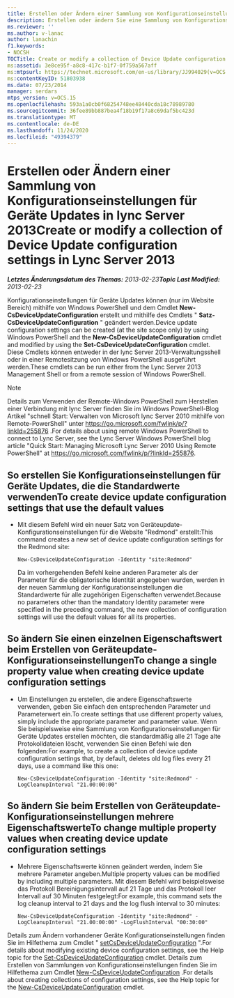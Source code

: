 ```yaml
---
title: Erstellen oder Ändern einer Sammlung von Konfigurationseinstellungen für Geräte Updates
description: Erstellen oder ändern Sie eine Sammlung von Konfigurationseinstellungen für Geräte Updates.
ms.reviewer: ''
ms.author: v-lanac
author: lanachin
f1.keywords:
- NOCSH
TOCTitle: Create or modify a collection of Device Update configuration settings
ms:assetid: 3e8ce95f-a8c8-417c-b1f7-0f759a567aff
ms:mtpsurl: https://technet.microsoft.com/en-us/library/JJ994029(v=OCS.15)
ms:contentKeyID: 51803938
ms.date: 07/23/2014
manager: serdars
mtps_version: v=OCS.15
ms.openlocfilehash: 593a1a0cb0f68254748ee48440cda18c78989780
ms.sourcegitcommit: 36fee89bb887bea4f18b19f17a8c69daf5bc423d
ms.translationtype: MT
ms.contentlocale: de-DE
ms.lasthandoff: 11/24/2020
ms.locfileid: "49394379"
---
```

# <a name="create-or-modify-a-collection-of-device-update-configuration-settings-in-lync-server-2013"></a><span data-ttu-id="99611-103">Erstellen oder Ändern einer Sammlung von Konfigurationseinstellungen für Geräte Updates in lync Server 2013</span><span class="sxs-lookup"><span data-stu-id="99611-103">Create or modify a collection of Device Update configuration settings in Lync Server 2013</span></span>

<div data-xmlns="http://www.w3.org/1999/xhtml">

<div class="topic" data-xmlns="http://www.w3.org/1999/xhtml" data-msxsl="urn:schemas-microsoft-com:xslt" data-cs="https://msdn.microsoft.com/">

<div data-asp="https://msdn2.microsoft.com/asp">



</div>

<div id="mainSection">

<div id="mainBody"><span data-ttu-id="99611-104">

<span> </span></span><span class="sxs-lookup"><span data-stu-id="99611-104">

<span> </span></span></span>

<span data-ttu-id="99611-105">_**Letztes Änderungsdatum des Themas:** 2013-02-23_</span><span class="sxs-lookup"><span data-stu-id="99611-105">_**Topic Last Modified:** 2013-02-23_</span></span>

<span data-ttu-id="99611-106">Konfigurationseinstellungen für Geräte Updates können (nur im Website Bereich) mithilfe von Windows PowerShell und dem Cmdlet **New-CsDeviceUpdateConfiguration** erstellt und mithilfe des Cmdlets " **Satz-CsDeviceUpdateConfiguration** " geändert werden.</span><span class="sxs-lookup"><span data-stu-id="99611-106">Device update configuration settings can be created (at the site scope only) by using Windows PowerShell and the **New-CsDeviceUpdateConfiguration** cmdlet and modified by using the **Set-CsDeviceUpdateConfiguration** cmdlet.</span></span> <span data-ttu-id="99611-107">Diese Cmdlets können entweder in der lync Server 2013-Verwaltungsshell oder in einer Remotesitzung von Windows PowerShell ausgeführt werden.</span><span class="sxs-lookup"><span data-stu-id="99611-107">These cmdlets can be run either from the Lync Server 2013 Management Shell or from a remote session of Windows PowerShell.</span></span>

<div>


> [!NOTE]
> <span data-ttu-id="99611-108">Details zum Verwenden der Remote-Windows PowerShell zum Herstellen einer Verbindung mit lync Server finden Sie im Windows PowerShell-Blog Artikel "schnell Start: Verwalten von Microsoft lync Server 2010 mithilfe von Remote-PowerShell" unter <A href="https://go.microsoft.com/fwlink/p/?linkid=255876">https://go.microsoft.com/fwlink/p/?linkId=255876</A> .</span><span class="sxs-lookup"><span data-stu-id="99611-108">For details about using remote Windows PowerShell to connect to Lync Server, see the Lync Server Windows PowerShell blog article "Quick Start: Managing Microsoft Lync Server 2010 Using Remote PowerShell" at <A href="https://go.microsoft.com/fwlink/p/?linkid=255876">https://go.microsoft.com/fwlink/p/?linkId=255876</A>.</span></span>



</div>

<div>


<div>

## <a name="to-create-device-update-configuration-settings-that-use-the-default-values"></a><span data-ttu-id="99611-109">So erstellen Sie Konfigurationseinstellungen für Geräte Updates, die die Standardwerte verwenden</span><span class="sxs-lookup"><span data-stu-id="99611-109">To create device update configuration settings that use the default values</span></span>

  - <span data-ttu-id="99611-110">Mit diesem Befehl wird ein neuer Satz von Geräteupdate-Konfigurationseinstellungen für die Website "Redmond" erstellt:</span><span class="sxs-lookup"><span data-stu-id="99611-110">This command creates a new set of device update configuration settings for the Redmond site:</span></span>
    
        New-CsDeviceUpdateConfiguration -Identity "site:Redmond"
    
    <span data-ttu-id="99611-111">Da im vorhergehenden Befehl keine anderen Parameter als der Parameter für die obligatorische Identität angegeben wurden, werden in der neuen Sammlung der Konfigurationseinstellungen die Standardwerte für alle zugehörigen Eigenschaften verwendet.</span><span class="sxs-lookup"><span data-stu-id="99611-111">Because no parameters other than the mandatory Identity parameter were specified in the preceding command, the new collection of configuration settings will use the default values for all its properties.</span></span>

</div>

<div>

## <a name="to-change-a-single-property-value-when-creating-device-update-configuration-settings"></a><span data-ttu-id="99611-112">So ändern Sie einen einzelnen Eigenschaftswert beim Erstellen von Geräteupdate-Konfigurationseinstellungen</span><span class="sxs-lookup"><span data-stu-id="99611-112">To change a single property value when creating device update configuration settings</span></span>

  - <span data-ttu-id="99611-113">Um Einstellungen zu erstellen, die andere Eigenschaftswerte verwenden, geben Sie einfach den entsprechenden Parameter und Parameterwert ein.</span><span class="sxs-lookup"><span data-stu-id="99611-113">To create settings that use different property values, simply include the appropriate parameter and parameter value.</span></span> <span data-ttu-id="99611-114">Wenn Sie beispielsweise eine Sammlung von Konfigurationseinstellungen für Geräte Updates erstellen möchten, die standardmäßig alle 21 Tage alte Protokolldateien löscht, verwenden Sie einen Befehl wie den folgenden:</span><span class="sxs-lookup"><span data-stu-id="99611-114">For example, to create a collection of device update configuration settings that, by default, deletes old log files every 21 days, use a command like this one:</span></span>
    
        New-CsDeviceUpdateConfiguration -Identity "site:Redmond" -LogCleanupInterval "21.00:00:00"

</div>

<div>

## <a name="to-change-multiple-property-values-when-creating-device-update-configuration-settings"></a><span data-ttu-id="99611-115">So ändern Sie beim Erstellen von Geräteupdate-Konfigurationseinstellungen mehrere Eigenschaftswerte</span><span class="sxs-lookup"><span data-stu-id="99611-115">To change multiple property values when creating device update configuration settings</span></span>

  - <span data-ttu-id="99611-116">Mehrere Eigenschaftswerte können geändert werden, indem Sie mehrere Parameter angeben.</span><span class="sxs-lookup"><span data-stu-id="99611-116">Multiple property values can be modified by including multiple parameters.</span></span> <span data-ttu-id="99611-117">Mit diesem Befehl wird beispielsweise das Protokoll Bereinigungsintervall auf 21 Tage und das Protokoll leer Intervall auf 30 Minuten festgelegt:</span><span class="sxs-lookup"><span data-stu-id="99611-117">For example, this command sets the log cleanup interval to 21 days and the log flush interval to 30 minutes:</span></span>
    
        New-CsDeviceUpdateConfiguration -Identity "site:Redmond" -LogCleanupInterval "21.00:00:00" -LogFlushInterval "00:30:00"

</div>

<span data-ttu-id="99611-118">Details zum Ändern vorhandener Geräte Konfigurationseinstellungen finden Sie im Hilfethema zum Cmdlet " [setCsDeviceUpdateConfiguration](https://technet.microsoft.com/library/Gg398320(v=OCS.15)) ".</span><span class="sxs-lookup"><span data-stu-id="99611-118">For details about modifying existing device configuration settings, see the Help topic for the [Set-CsDeviceUpdateConfiguration](https://technet.microsoft.com/library/Gg398320(v=OCS.15)) cmdlet.</span></span> <span data-ttu-id="99611-119">Details zum Erstellen von Sammlungen von Konfigurationseinstellungen finden Sie im Hilfethema zum Cmdlet [New-CsDeviceUpdateConfiguration](https://technet.microsoft.com/library/Gg425761(v=OCS.15)) .</span><span class="sxs-lookup"><span data-stu-id="99611-119">For details about creating collections of configuration settings, see the Help topic for the [New-CsDeviceUpdateConfiguration](https://technet.microsoft.com/library/Gg425761(v=OCS.15)) cmdlet.</span></span>

<span data-ttu-id="99611-120"></div>

</div>

<span> </span>

</div>

</div>

</span><span class="sxs-lookup"><span data-stu-id="99611-120"></div>

</div>

<span> </span>

</div>

</div>

</span></span></div>

